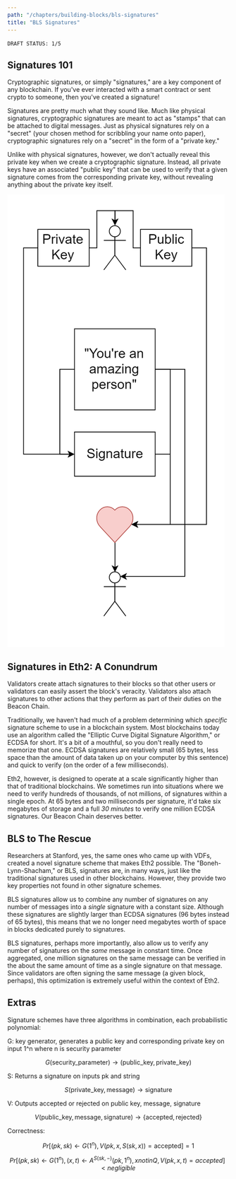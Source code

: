 ```yaml
---
path: "/chapters/building-blocks/bls-signatures"
title: "BLS Signatures"
---
```


```text
DRAFT STATUS: 1/5
```

## Signatures 101
Cryptographic signatures, or simply "signatures," are a key component of any blockchain. If you've ever interacted with a smart contract or sent crypto to someone, then you've created a signature!

Signatures are pretty much what they sound like. Much like physical signatures, cryptographic signatures are meant to act as "stamps" that can be attached to digital messages. Just as physical signatures rely on a "secret" (your chosen method for scribbling your name onto paper), cryptographic signatures rely on a "secret" in the form of a "private key."

Unlike with physical signatures, however, we don't actually reveal this private key when we create a cryptographic signature. Instead, all private keys have an associated "public key" that can be used to verify that a given signature comes from the corresponding private key, without revealing anything about the private key itself.

![Wholesome Signatures](./images/bls-signatures/wholesome-sigs.png)

## Signatures in Eth2: A Conundrum
Validators create attach signatures to their blocks so that other users or validators can easily assert the block's veracity. Validators also attach signatures to other actions that they perform as part of their duties on the Beacon Chain.

Traditionally, we haven't had much of a problem determining which *specific* signature scheme to use in a blockchain system. Most blockchains today use an algorithm called the "Elliptic Curve Digital Signature Algorithm," or ECDSA for short. It's a bit of a mouthful, so you don't really need to memorize that one. ECDSA signatures are relatively small (65 bytes, less space than the amount of data taken up on your computer by this sentence) and quick to verify (on the order of a few milliseconds). 

Eth2, however, is designed to operate at a scale significantly higher than that of traditional blockchains. We sometimes run into situations where we need to verify hundreds of thousands, of not millions, of signatures within a single epoch. At 65 bytes and two milliseconds per signature, it'd take six megabytes of storage and a full *30 minutes* to verify one million ECDSA signatures. Our Beacon Chain deserves better.

## BLS to The Rescue
Researchers at Stanford, yes, the same ones who came up with VDFs, created a novel signature scheme that makes Eth2 possible. The "Boneh-Lynn-Shacham," or BLS, signatures are, in many ways, just like the traditional signatures used in other blockchains. However, they provide two key properties not found in other signature schemes.

BLS signatures allow us to combine any number of signatures on any number of messages into a *single* signature with a constant size. Although these signatures are slightly larger than ECDSA signatures (96 bytes instead of 65 bytes), this means that we no longer need megabytes worth of space in blocks dedicated purely to signatures.

BLS signatures, perhaps more importantly, also allow us to verify any number of signatures on the *same* message in constant time. Once aggregated, one million signatures on the same message can be verified in the about the same amount of time as a single signature on that message. Since validators are often signing the same message (a given block, perhaps), this optimization is extremely useful within the context of Eth2.

## Extras
Signature schemes have three algorithms in combination, each probabilistic polynomial:

G: key generator, generates a public key and corresponding private key on input 1^n where n is security parameter

$$
G(\text{security_parameter}) \rightarrow (\text{public_key}, \text{private_key})
$$

S: Returns a signature on inputs pk and string

$$
S(\text{private_key}, \text{message}) \rightarrow \text{signature}
$$

V: Outputs accepted or rejected on public key, message, signature

$$
V(\text{public_key}, \text{message}, \text{signature}) \rightarrow \{\text{accepted}, \text{rejected}\}
$$

Correctness:

$$
Pr[ (pk, sk) \leftarrow G(1^n), V(pk, x, S(sk, x)) = \text{accepted}] = 1
$$

$$
Pr[ (pk, sk) \leftarrow G(1^n), (x, t) \leftarrow A^{S(sk, -)}(pk, 1^n), x notin Q, V(pk, x, t) = accepted] < negligible
$$